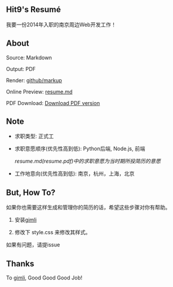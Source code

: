 Hit9's Resumé
-------------

我要一份2014年入职的南京周边Web开发工作！

About
------

Source: Markdown

Output: PDF

Render: [github/markup](https://github.com/github/markup)

Online Preview: [resume.md](resume.md)

PDF Download: [Download PDF version](https://github.com/hit9/resume.pdf/blob/master/resume.pdf?raw=true)

Note
-----

- 求职类型: 正式工

- 求职意愿顺序(优先性高到低):  Python后端, Node.js, 前端

  *resume.md(resume.pdf)中的求职意愿为当时期所投简历的意愿*

- 工作地意向(优先性高到低): 南京，杭州，上海，北京

But, How To?
-------------

如果你也需要这样生成和管理你的简历的话，希望这些步骤对你有帮助。

1. 安装[gimli](https://github.com/walle/gimli)

2. 修改下 style.css 来修改其样式。

如果有问题，请提issue


Thanks
------

To [gimli](https://github.com/walle/gimli), Good Good Good Job!
